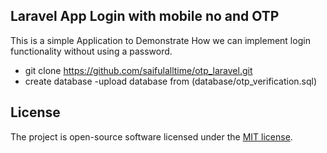 

## Laravel App Login with mobile no and OTP

This is a simple Application to Demonstrate How we can implement login functionality without using a password. 

- git clone https://github.com/saifulalltime/otp_laravel.git
- create database 
-upload database from (database/otp_verification.sql)



## License

The project is open-source software licensed under the [MIT license](https://opensource.org/licenses/MIT).
